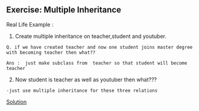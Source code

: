 ## Exercise: Multiple Inheritance

Real Life Example :
1. Create multiple inheritance on teacher,student and youtuber.


```
Q. if we have created teacher and now one student joins master degree with becoming teacher then what??

Ans :  just make subclass from  teacher so that student will become teacher
```

2. Now student is teacher as well as youtuber then what???


```
-just use multiple inheritance for these three relations

```



[Solution](https://github.com/codebasics/py/blob/master/Basics/python_basics/18_multiple_inheritance/18_multiple_inheritance.py)



